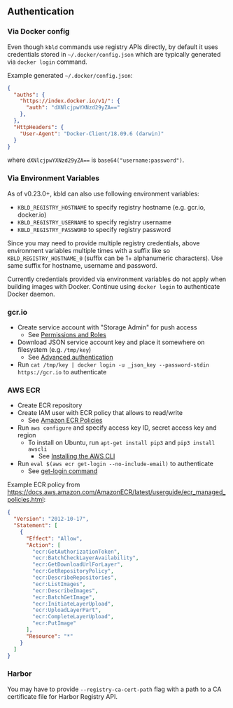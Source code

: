 ## Authentication

### Via Docker config

Even though `kbld` commands use registry APIs directly, by default it uses credentials stored in `~/.docker/config.json` which are typically generated via `docker login` command.

Example generated `~/.docker/config.json`:

```json
{
  "auths": {
    "https://index.docker.io/v1/": {
      "auth": "dXNlcjpwYXNzd29yZA=="
    },
  },
  "HttpHeaders": {
    "User-Agent": "Docker-Client/18.09.6 (darwin)"
  }
}
```

where `dXNlcjpwYXNzd29yZA==` is `base64("username:password")`.

### Via Environment Variables

As of v0.23.0+, kbld can also use following environment variables:

- `KBLD_REGISTRY_HOSTNAME` to specify registry hostname (e.g. gcr.io, docker.io)
- `KBLD_REGISTRY_USERNAME` to specify registry username
- `KBLD_REGISTRY_PASSWORD` to specify registry password

Since you may need to provide multiple registry credentials, above environment variables multiple times with a suffix like so `KBLD_REGISTRY_HOSTNAME_0` (suffix can be 1+ alphanumeric characters). Use same suffix for hostname, username and password.

Currently credentials provided via environment variables do not apply when building images with Docker. Continue using `docker login` to authenticate Docker daemon.

### gcr.io

- Create service account with "Storage Admin" for push access
  - See [Permissions and Roles](https://cloud.google.com/container-registry/docs/access-control#permissions_and_roles)
- Download JSON service account key and place it somewhere on filesystem (e.g. `/tmp/key`)
  - See [Advanced authentication](https://cloud.google.com/container-registry/docs/advanced-authentication#json_key_file)
- Run `cat /tmp/key | docker login -u _json_key --password-stdin https://gcr.io` to authenticate

### AWS ECR

- Create ECR repository
- Create IAM user with ECR policy that allows to read/write
  - See [Amazon ECR Policies](https://docs.aws.amazon.com/AmazonECR/latest/userguide/ecr_managed_policies.html)
- Run `aws configure` and specify access key ID, secret access key and region
  - To install on Ubuntu, run `apt-get install pip3` and `pip3 install awscli`
    - See [Installing the AWS CLI](https://docs.aws.amazon.com/cli/latest/userguide/cli-chap-install.html)
- Run `eval $(aws ecr get-login --no-include-email)` to authenticate
  - See [get-login command](https://docs.aws.amazon.com/cli/latest/reference/ecr/get-login.html)

Example ECR policy from https://docs.aws.amazon.com/AmazonECR/latest/userguide/ecr_managed_policies.html:

```json
{
  "Version": "2012-10-17",
  "Statement": [
    {
      "Effect": "Allow",
      "Action": [
        "ecr:GetAuthorizationToken",
        "ecr:BatchCheckLayerAvailability",
        "ecr:GetDownloadUrlForLayer",
        "ecr:GetRepositoryPolicy",
        "ecr:DescribeRepositories",
        "ecr:ListImages",
        "ecr:DescribeImages",
        "ecr:BatchGetImage",
        "ecr:InitiateLayerUpload",
        "ecr:UploadLayerPart",
        "ecr:CompleteLayerUpload",
        "ecr:PutImage"
      ],
      "Resource": "*"
    }
  ]
}
```

### Harbor

You may have to provide `--registry-ca-cert-path` flag with a path to a CA certificate file for Harbor Registry API.
